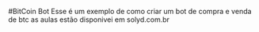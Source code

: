 #BitCoin Bot
Esse é um exemplo de como criar um bot de compra e venda de btc as
aulas estão disponivei em solyd.com.br